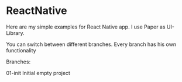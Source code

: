 # ReactNative

Here are my simple examples for React Native app. I use Paper as UI-Library.

You can switch between different branches. Every branch has his own functionality

Branches:

01-init Initial empty project 
